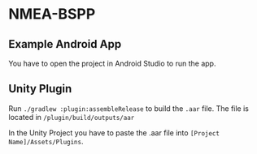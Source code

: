 # NMEA-BSPP

## Example Android App
You have to open the project in Android Studio to run the app.

## Unity Plugin
Run `./gradlew :plugin:assembleRelease` to build the `.aar` file. The file is located in `/plugin/build/outputs/aar`

In the Unity Project you have to paste the .aar file into `[Project Name]/Assets/Plugins`.